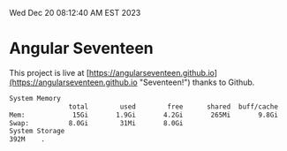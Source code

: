 Wed Dec 20 08:12:40 AM EST 2023

# Angular Seventeen


This project is live at [https://angularseventeen.github.io](https://angularseventeen.github.io "Seventeen!") thanks to Github.

```bash
System Memory
               total        used        free      shared  buff/cache   available
Mem:            15Gi       1.9Gi       4.2Gi       265Mi       9.8Gi        13Gi
Swap:          8.0Gi        31Mi       8.0Gi
System Storage
392M	.
```
```bash
